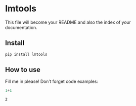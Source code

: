 # lmtools


<!-- WARNING: THIS FILE WAS AUTOGENERATED! DO NOT EDIT! -->

This file will become your README and also the index of your
documentation.

## Install

``` sh
pip install lmtools
```

## How to use

Fill me in please! Don’t forget code examples:

``` python
1+1
```

    2
